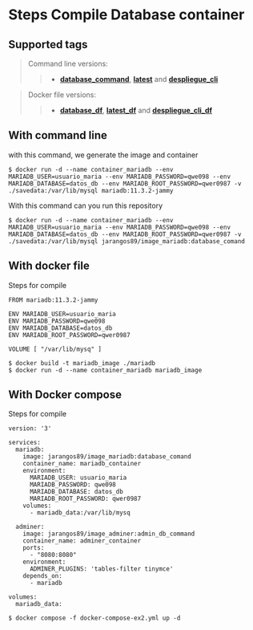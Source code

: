 # Steps Compile Database container

## Supported tags

> Command line versions:
>> - **[database_command][1]**, **[latest][2]** and **[despliegue_cli][3]**

> Docker file versions:
>> - **[database_df][4]**, **[latest_df][5]** and **[despliegue_cli_df][6]**

## With command line
with this command, we generate the image and container

```shell
$ docker run -d --name container_mariadb --env MARIADB_USER=usuario_maria --env MARIADB_PASSWORD=qwe098 --env MARIADB_DATABASE=datos_db --env MARIADB_ROOT_PASSWORD=qwer0987 -v ./savedata:/var/lib/mysql mariadb:11.3.2-jammy
```

With this command can you run this repository

```shell
$ docker run -d --name container_mariadb --env MARIADB_USER=usuario_maria --env MARIADB_PASSWORD=qwe098 --env MARIADB_DATABASE=datos_db --env MARIADB_ROOT_PASSWORD=qwer0987 -v ./savedata:/var/lib/mysql jarangos89/image_mariadb:database_comand
```
## With docker file
Steps for compile

```docker
FROM mariadb:11.3.2-jammy

ENV MARIADB_USER=usuario_maria
ENV MARIADB_PASSWORD=qwe098
ENV MARIADB_DATABASE=datos_db
ENV MARIADB_ROOT_PASSWORD=qwer0987

VOLUME [ "/var/lib/mysq" ]
```
```console
$ docker build -t mariadb_image ./mariadb
$ docker run -d --name container_mariadb mariadb_image
```

## With Docker compose
Steps for compile

```
version: '3'

services:
  mariadb:
    image: jarangos89/image_mariadb:database_comand
    container_name: mariadb_container
    environment:
      MARIADB_USER: usuario_maria
      MARIADB_PASSWORD: qwe098
      MARIADB_DATABASE: datos_db
      MARIADB_ROOT_PASSWORD: qwer0987
    volumes:
      - mariadb_data:/var/lib/mysq

  adminer:
    image: jarangos89/image_adminer:admin_db_command
    container_name: adminer_container
    ports:
      - "8080:8080"
    environment:
      ADMINER_PLUGINS: 'tables-filter tinymce'
    depends_on:
      - mariadb

volumes:
  mariadb_data:
```

```
$ docker compose -f docker-compose-ex2.yml up -d
```

[1]: https://hub.docker.com/layers/jarangos89/image_mariadb/database_comand/images/sha256-20b133cfa5618ed4eec08d5f2ca7379453c0ed4c40ab39ef813a2486f9a7c817?context=repo
[2]: https://hub.docker.com/layers/jarangos89/image_mariadb/latest/images/sha256-20b133cfa5618ed4eec08d5f2ca7379453c0ed4c40ab39ef813a2486f9a7c817?context=repo
[3]: https://hub.docker.com/layers/jarangos89/image_mariadb/despliegue_cli/images/sha256-20b133cfa5618ed4eec08d5f2ca7379453c0ed4c40ab39ef813a2486f9a7c817?context=repo
[4]: https://hub.docker.com/layers/jarangos89/image_mariadb/database_df/images/sha256-165153086716234b8ef6af847bf3661d534e6decc3514e2995af44f221353b1b?context=repo
[5]: https://hub.docker.com/layers/jarangos89/image_mariadb/latest_df/images/sha256-165153086716234b8ef6af847bf3661d534e6decc3514e2995af44f221353b1b?context=repo
[6]: https://hub.docker.com/layers/jarangos89/image_mariadb/despliegue_cli_df/images/sha256-165153086716234b8ef6af847bf3661d534e6decc3514e2995af44f221353b1b?context=repo
